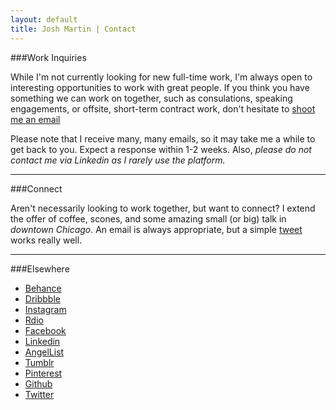 ```yaml
---
layout: default
title: Josh Martin | Contact
---
```


###Work Inquiries

While I'm not currently looking for new full-time work, I'm always open to interesting opportunities to work with great people. If you think you have something we can work on together, such as consulations, speaking engagements, or offsite, short-term contract work, don't hesitate to [shoot me an email](mailto:jawsmartin@gmail.com)   

Please note that I receive many, many emails, so it may take me a while to get back to you. Expect a response within 1-2 weeks. Also, *please do not contact me via Linkedin as I rarely use the platform.*

---   

###Connect

Aren't necessarily looking to work together, but want to connect? I extend the offer of coffee, scones, and some amazing small (or big) talk in *downtown Chicago*. An email is always appropriate, but a simple [tweet](http://www.twitter.com/jawsmartin) works really well.       

---

###Elsewhere  

- [Behance](http://www.behance.net/jawsmartin)
- [Dribbble](http://www.dribbble.com/jawsmartin)
- [Instagram](http://www.instagram.com/jawsmartin)
- [Rdio](http://www.rdio.com/people/JawsMartin/)
- [Facebook](http://www.facebook.com/pokejoshmartin)
- [Linkedin](http://www.linkedin.com/in/jawsmartin)
- [AngelList](http://www.angel.co/jawsmartin)
- [Tumblr](http://www.jawsmartin.tumblr.com)
- [Pinterest](http://www.pinterest.com/jawsmartin)
- [Github](http://www.githun.com/jawsmartin)
- [Twitter](http://www.twitter.com/jawsmartin)

